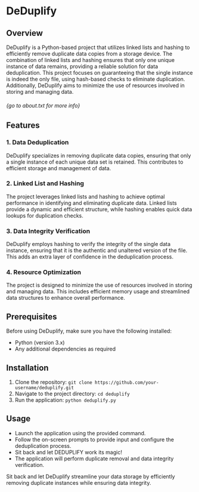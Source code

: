 # DeDuplify

## Overview
DeDuplify is a Python-based project that utilizes linked lists and hashing to efficiently remove duplicate data copies from a storage device. The combination of linked lists and hashing ensures that only one unique instance of data remains, providing a reliable solution for data deduplication. This project focuses on guaranteeing that the single instance is indeed the only file, using hash-based checks to eliminate duplication. Additionally, DeDuplify aims to minimize the use of resources involved in storing and managing data.

<h6>{go to about.txt for more info}</h6>

## Features
### 1. Data Deduplication
DeDuplify specializes in removing duplicate data copies, ensuring that only a single instance of each unique data set is retained. This contributes to efficient storage and management of data.

### 2. Linked List and Hashing
The project leverages linked lists and hashing to achieve optimal performance in identifying and eliminating duplicate data. Linked lists provide a dynamic and efficient structure, while hashing enables quick data lookups for duplication checks.

### 3. Data Integrity Verification
DeDuplify employs hashing to verify the integrity of the single data instance, ensuring that it is the authentic and unaltered version of the file. This adds an extra layer of confidence in the deduplication process.

### 4. Resource Optimization
The project is designed to minimize the use of resources involved in storing and managing data. This includes efficient memory usage and streamlined data structures to enhance overall performance.

## Prerequisites
Before using DeDuplify, make sure you have the following installed:
- Python (version 3.x)
- Any additional dependencies as required

## Installation
1. Clone the repository: `git clone https://github.com/your-username/deduplify.git`
2. Navigate to the project directory: `cd deduplify`
3. Run the application: `python deduplify.py`

## Usage
- Launch the application using the provided command.
- Follow the on-screen prompts to provide input and configure the deduplication process.
- Sit back and let DEDUPLIFY work its magic! 
- The application will perform duplicate removal and data integrity verification.

Sit back and let DeDuplify streamline your data storage by efficiently removing duplicate instances while ensuring data integrity.
